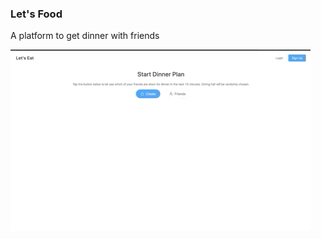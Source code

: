 ### Let's Food ###

A platform to get dinner with friends

![alt text](https://raw.githubusercontent.com/Orang-utan/lets-food/master/docs/demo.gif "Work in Progress")


